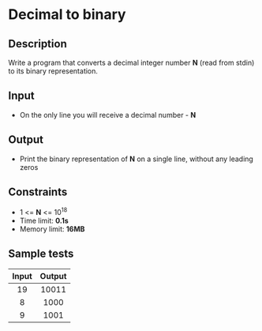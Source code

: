 # Decimal to binary

## Description
Write a program that converts a decimal integer number **N** (read from stdin) to its binary representation.

## Input
- On the only line you will receive a decimal number - **N**

## Output
- Print the binary representation of **N** on a single line, without any leading zeros

## Constraints
- 1 <= **N** <= 10<sup>18</sup>
- Time limit: **0.1s**
- Memory limit: **16MB**

## Sample tests

| Input | Output |
|:-----:|:------:|
| 19    | 10011  |
| 8     | 1000   |
| 9     | 1001   |
